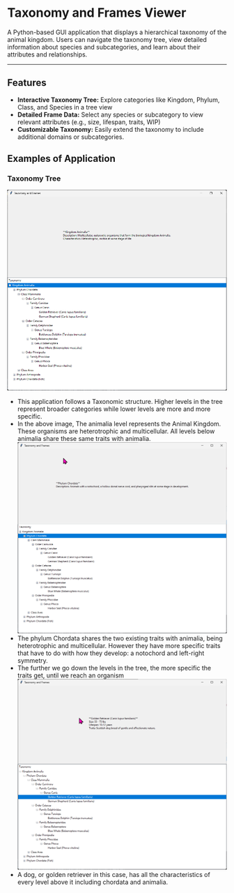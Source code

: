 # **Taxonomy and Frames Viewer**

A Python-based GUI application that displays a hierarchical taxonomy of the animal kingdom. Users can navigate the taxonomy tree, view detailed information about species and subcategories, and learn about their attributes and relationships.

---

## **Features**
- **Interactive Taxonomy Tree:** Explore categories like Kingdom, Phylum, Class, and Species in a tree view
- **Detailed Frame Data:** Select any species or subcategory to view relevant attributes (e.g., size, lifespan, traits, WIP)
- **Customizable Taxonomy:** Easily extend the taxonomy to include additional domains or subcategories.


## **Examples of Application**

### Taxonomy Tree
![Taxonomy Tree](images/animaliaframe.png "Taxonomy Tree")
- This application follows a Taxonomic structure.  Higher levels in the tree represent broader categories while lower levels are more and more specific.
- In the above image, The animalia level represents the Animal Kingdom.  These organisms are heterotrophic and multicellular.  All levels below animalia share these same traits with animalia.
![Taxonomy Tree](images/chordataframe.png "Taxonomy Tree")
- The phylum Chordata shares the two existing traits with animalia, being heterotrophic and multicellular.  However they have more specific traits that have to do with how they develop: a notochord and left-right symmetry.
- The further we go down the levels in the tree, the more specific the traits get, until we reach an organism
![Taxonomy Tree](images/goldenretrieverframe.png "Taxonomy Tree")
- A dog, or golden retriever in this case, has all the characteristics of every level above it including chordata and animalia.  